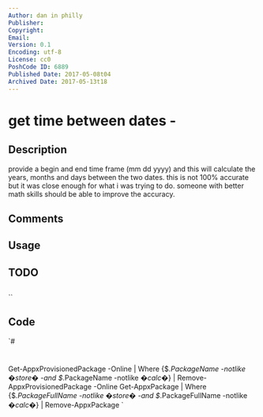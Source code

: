 ```yaml
---
Author: dan in philly
Publisher: 
Copyright: 
Email: 
Version: 0.1
Encoding: utf-8
License: cc0
PoshCode ID: 6889
Published Date: 2017-05-08t04
Archived Date: 2017-05-13t18
---
```


# get time between dates - 

## Description

provide a begin and end time frame (mm dd yyyy) and this will calculate the years, months and days between the two dates.  this is not 100% accurate but it was close enough for what i was trying to do.  someone with better math skills should be able to improve the accuracy.

## Comments



## Usage



## TODO



## 

``

## Code

`#
 #
 Get-AppxProvisionedPackage -Online | Where {$_.PackageName -notlike �*store*� -and $_.PackageName -notlike �*calc*�} | Remove-AppxProvisionedPackage -Online
 Get-AppxPackage | Where {$_.PackageFullName -notlike �*store*� -and $_.PackageFullName -notlike �*calc*�} | Remove-AppxPackage
`

